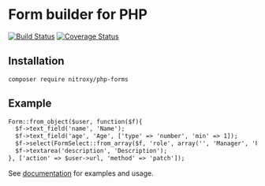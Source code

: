 # Form builder for PHP

[![Build Status](https://travis-ci.org/NitroXy/php-forms.svg?branch=master)](https://travis-ci.org/NitroXy/php-forms)
[![Coverage Status](https://coveralls.io/repos/github/NitroXy/php-forms/badge.svg?branch=master)](https://coveralls.io/github/NitroXy/php-forms?branch=master)

## Installation
<code>composer require nitroxy/php-forms</code>

## Example 

```html
Form::from_object($user, function($f){
  $f->text_field('name', 'Name');
  $f->text_field('age', 'Age', ['type' => 'number', 'min' => 1]);
  $f->select(FormSelect::from_array($f, 'role', array('', 'Manager', 'Frobnicator', 'Developer'), 'Role'));
  $f->textarea('description', 'Description');
}, ['action' => $user->url, 'method' => 'patch']);
```

See [documentation](http://nitroxy.github.io/php-forms/) for examples and usage.
